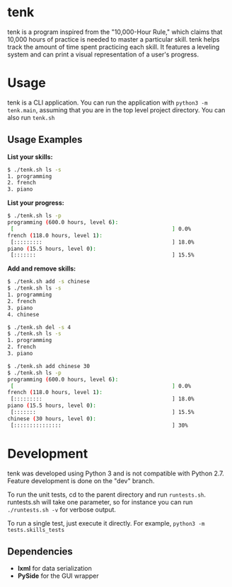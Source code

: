 tenk
====
tenk is a program inspired from the "10,000-Hour Rule," which claims
that 10,000 hours of practice is needed to master a particular
skill. tenk helps track the amount of time spent practicing each
skill. It features a leveling system and can print a visual
representation of a user's progress.

Usage
=====
tenk is a CLI application. You can run the application with `python3
-m tenk.main`, assuming that you are in the top level project
directory. You can also run `tenk.sh`

Usage Examples
--------------
**List your skills:**
```sh
$ ./tenk.sh ls -s
1. programming
2. french
3. piano
```

**List your progress:**
```sh
$ ./tenk.sh ls -p
programming (600.0 hours, level 6):
 [                                                  ] 0.0%
french (118.0 hours, level 1):
 [:::::::::                                         ] 18.0%
piano (15.5 hours, level 0):
 [:::::::                                           ] 15.5%
```

**Add and remove skills:**
```sh
$ ./tenk.sh add -s chinese
$ ./tenk.sh ls -s
1. programming
2. french
3. piano
4. chinese

$ ./tenk.sh del -s 4
$ ./tenk.sh ls -s
1. programming
2. french
3. piano

$ ./tenk.sh add chinese 30
$ ./tenk.sh ls -p
programming (600.0 hours, level 6):
 [                                                  ] 0.0%
french (118.0 hours, level 1):
 [:::::::::                                         ] 18.0%
piano (15.5 hours, level 0):
 [:::::::                                           ] 15.5%
chinese (30 hours, level 0):
 [:::::::::::::::                                   ] 30%
 ```

Development
===========
tenk was developed using Python 3 and is not compatible with Python
2.7. Feature development is done on the "dev" branch.

To run the unit tests, cd to the parent directory and run
`runtests.sh`. runtests.sh will take one parameter, so for instance
you can run `./runtests.sh -v` for verbose output.

To run a single test, just execute it directly. For example, `python3
-m tests.skills_tests`

Dependencies
------------
+ **lxml** for data serialization
+ **PySide** for the GUI wrapper
